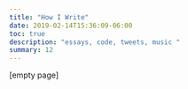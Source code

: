 ```yaml
---
title: "How I Write"
date: 2019-02-14T15:36:09-06:00
toc: true
description: "essays, code, tweets, music "
summary: 12
---
```


[empty page]